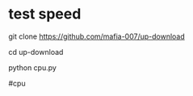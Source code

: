 # test speed

git clone https://github.com/mafia-007/up-download

cd up-download

python cpu.py


#cpu
